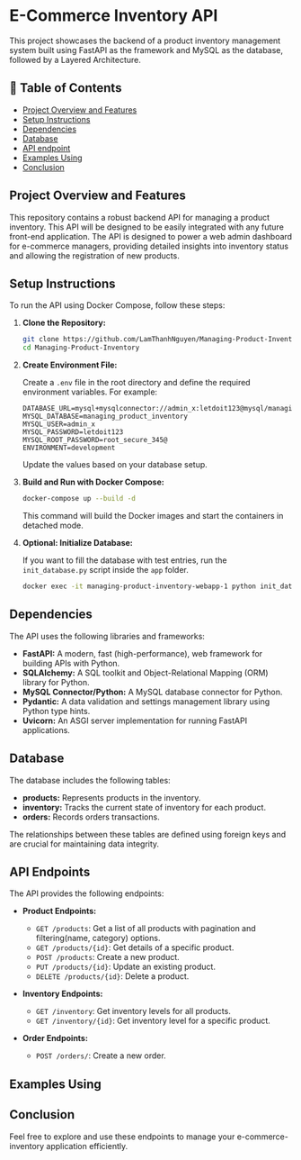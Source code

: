# E-Commerce Inventory API
This project showcases the backend of a product inventory management system built using FastAPI as the framework and MySQL as the database, followed by a Layered Architecture.

## 📑 Table of Contents
- [Project Overview and Features](#project-overview-and-features)
- [Setup Instructions](#setup-instructions)
- [Dependencies](#dependencies)
- [Database](#database)
- [API endpoint](#api-endpoint)
- [Examples Using](#examples-using)
- [Conclusion](#conclusion)

## Project Overview and Features
This repository contains a robust backend API for managing a product inventory.
This API will be designed to be easily integrated with any future front-end application. 
The API is designed to power a web admin dashboard for e-commerce managers, providing detailed insights into inventory status and allowing the registration of new products.

## Setup Instructions

To run the API using Docker Compose, follow these steps:

1. **Clone the Repository:**

   ```bash
   git clone https://github.com/LamThanhNguyen/Managing-Product-Inventory.git
   cd Managing-Product-Inventory
   ```

2. **Create Environment File:**

   Create a `.env` file in the root directory and define the required environment variables. For example:

   ```plaintext
   DATABASE_URL=mysql+mysqlconnector://admin_x:letdoit123@mysql/managing_product_inventory
   MYSQL_DATABASE=managing_product_inventory
   MYSQL_USER=admin_x
   MYSQL_PASSWORD=letdoit123
   MYSQL_ROOT_PASSWORD=root_secure_345@
   ENVIRONMENT=development
   ```

   Update the values based on your database setup.

3. **Build and Run with Docker Compose:**

   ```bash
   docker-compose up --build -d
   ```

   This command will build the Docker images and start the containers in detached mode.

4. **Optional: Initialize Database:**

   If you want to fill the database with test entries, run the `init_database.py` script inside the `app` folder.

   ```bash
   docker exec -it managing-product-inventory-webapp-1 python init_database.py
   ```

## Dependencies

The API uses the following libraries and frameworks:

- **FastAPI:** A modern, fast (high-performance), web framework for building APIs with Python.
- **SQLAlchemy:** A SQL toolkit and Object-Relational Mapping (ORM) library for Python.
- **MySQL Connector/Python:** A MySQL database connector for Python.
- **Pydantic:** A data validation and settings management library using Python type hints.
- **Uvicorn:** An ASGI server implementation for running FastAPI applications.

## Database

The database includes the following tables:

- **products:** Represents products in the inventory.
- **inventory:** Tracks the current state of inventory for each product.
- **orders:** Records orders transactions.

The relationships between these tables are defined using foreign keys and are crucial for maintaining data integrity.

## API Endpoints

The API provides the following endpoints:

- **Product Endpoints:**
  - `GET /products`:  Get a list of all products with pagination and filtering(name, category) options.
  - `GET /products/{id}`: Get details of a specific product.
  - `POST /products`: Create a new product.
  - `PUT /products/{id}`: Update an existing product.
  - `DELETE /products/{id}`: Delete a product.

- **Inventory Endpoints:**
  - `GET /inventory`: Get inventory levels for all products.
  - `GET /inventory/{id}`: Get inventory level for a specific product.

- **Order Endpoints:**
  - `POST /orders/`:  Create a new order.

## Examples Using

## Conclusion
Feel free to explore and use these endpoints to manage your e-commerce-inventory application efficiently.
